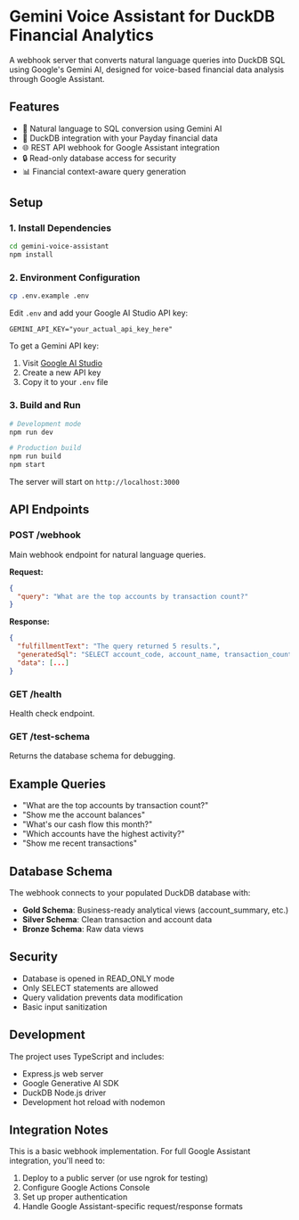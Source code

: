 # Gemini Voice Assistant for DuckDB Financial Analytics

A webhook server that converts natural language queries into DuckDB SQL using Google's Gemini AI, designed for voice-based financial data analysis through Google Assistant.

## Features

- 🎤 Natural language to SQL conversion using Gemini AI
- 🦆 DuckDB integration with your Payday financial data
- 🌐 REST API webhook for Google Assistant integration
- 🔒 Read-only database access for security
- 📊 Financial context-aware query generation

## Setup

### 1. Install Dependencies
```bash
cd gemini-voice-assistant
npm install
```

### 2. Environment Configuration
```bash
cp .env.example .env
```

Edit `.env` and add your Google AI Studio API key:
```
GEMINI_API_KEY="your_actual_api_key_here"
```

To get a Gemini API key:
1. Visit [Google AI Studio](https://makersuite.google.com/app/apikey)
2. Create a new API key
3. Copy it to your `.env` file

### 3. Build and Run
```bash
# Development mode
npm run dev

# Production build
npm run build
npm start
```

The server will start on `http://localhost:3000`

## API Endpoints

### POST /webhook
Main webhook endpoint for natural language queries.

**Request:**
```json
{
  "query": "What are the top accounts by transaction count?"
}
```

**Response:**
```json
{
  "fulfillmentText": "The query returned 5 results.",
  "generatedSql": "SELECT account_code, account_name, transaction_count FROM gold.account_summary ORDER BY transaction_count DESC LIMIT 5",
  "data": [...]
}
```

### GET /health
Health check endpoint.

### GET /test-schema
Returns the database schema for debugging.

## Example Queries

- "What are the top accounts by transaction count?"
- "Show me the account balances"
- "What's our cash flow this month?"
- "Which accounts have the highest activity?"
- "Show me recent transactions"

## Database Schema

The webhook connects to your populated DuckDB database with:

- **Gold Schema**: Business-ready analytical views (account_summary, etc.)
- **Silver Schema**: Clean transaction and account data
- **Bronze Schema**: Raw data views

## Security

- Database is opened in READ_ONLY mode
- Only SELECT statements are allowed
- Query validation prevents data modification
- Basic input sanitization

## Development

The project uses TypeScript and includes:
- Express.js web server
- Google Generative AI SDK
- DuckDB Node.js driver
- Development hot reload with nodemon

## Integration Notes

This is a basic webhook implementation. For full Google Assistant integration, you'll need to:

1. Deploy to a public server (or use ngrok for testing)
2. Configure Google Actions Console
3. Set up proper authentication
4. Handle Google Assistant-specific request/response formats